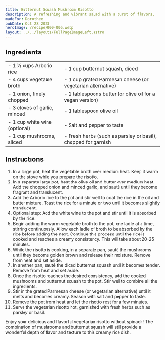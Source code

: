 ```yaml
---
title: Butternut Squash Mushroom Risotto
description: A refreshing and vibrant salad with a burst of flavors.
madeFor: Dorothee
pubDate: Oct 28 2023
heroImage: /recipe/000-006.webp
layout: ../../layouts/FullPageImageLeft.astro
---
```


## Ingredients

|                               |                                                               |
| ----------------------------- | ------------------------------------------------------------- |
| - 1 ½ cups Arborio rice       | - 1 cup butternut squash, diced                               |
| - 4 cups vegetable broth      | - 1 cup grated Parmesan cheese (or vegetarian alternative)    |
| - 1 onion, finely chopped     | - 2 tablespoons butter (or olive oil for a vegan version)     |
| - 3 cloves of garlic, minced  | - 1 tablespoon olive oil                                      |
| - 1 cup white wine (optional) | - Salt and pepper to taste                                    |
| - 1 cup mushrooms, sliced     | - Fresh herbs (such as parsley or basil), chopped for garnish |

## Instructions

1. In a large pot, heat the vegetable broth over medium heat. Keep it warm on the stove while you prepare the risotto.
2. In a separate large pot, heat the olive oil and butter over medium heat. Add the chopped onion and minced garlic, and sauté until they become fragrant and translucent.
3. Add the Arborio rice to the pot and stir well to coat the rice in the oil and butter mixture. Toast the rice for a minute or two until it becomes slightly translucent.
4. Optional step: Add the white wine to the pot and stir until it is absorbed by the rice.
5. Begin adding the warm vegetable broth to the pot, one ladle at a time, stirring continuously. Allow each ladle of broth to be absorbed by the rice before adding the next. Continue this process until the rice is cooked and reaches a creamy consistency. This will take about 20-25 minutes.
6. While the risotto is cooking, in a separate pan, sauté the mushrooms until they become golden brown and release their moisture. Remove from heat and set aside.
7. In another pan, sauté the diced butternut squash until it becomes tender. Remove from heat and set aside.
8. Once the risotto reaches the desired consistency, add the cooked mushrooms and butternut squash to the pot. Stir well to combine all the ingredients.
9. Stir in the grated Parmesan cheese (or vegetarian alternative) until it melts and becomes creamy. Season with salt and pepper to taste.
10. Remove the pot from heat and let the risotto rest for a few minutes.
11. Serve the vegetarian risotto hot, garnished with fresh herbs such as parsley or basil.

Enjoy your delicious and flavorful vegetarian risotto without spinach! The combination of mushrooms and butternut squash will still provide a wonderful depth of flavor and texture to this creamy rice dish.
